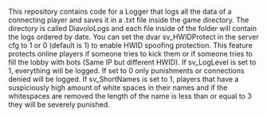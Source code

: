 This repository contains code for a Logger that logs all the data of a connecting player and saves it in a .txt file inside the game directory.
The directory is called DiavoloLogs and each file inside of the folder will contain the logs ordered by date.
You can set the dvar sv_HWIDProtect in the server cfg to 1 or 0 (default is 1) to enable HWID spoofing protection.
This feature protects online players if someone tries to kick them or if someone tries to fill the lobby with bots (Same IP but different HWID).
If sv_LogLevel is set to 1, everything will be logged. If set to 0 only punishments or connections denied will be logged.
If sv_ShortNames is set to 1, players that have a suspiciously high amount of white spaces in their names and if the whitespaces are removed the length of the name is less than or equal to 3 they will be severely punished.